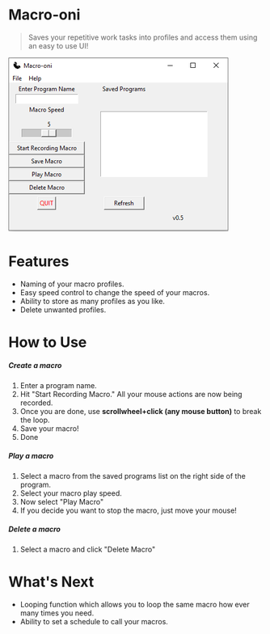 ﻿# Macro-oni
> Saves your repetitive work tasks into profiles and access them using an easy to use UI!

![](macro-oni-ui.PNG)

# Features
* Naming of your macro profiles.
* Easy speed control to change the speed of your macros.
* Ability to store as many profiles as you like.
* Delete unwanted profiles.

# How to Use
##### Create a macro
1. Enter a program name.
2. Hit "Start Recording Macro." All your mouse actions are now being recorded.
3. Once you are done, use **scrollwheel+click (any mouse button)** to break the loop.
4. Save your macro!
5. Done

##### Play a macro
1. Select a macro from the saved programs list on the right side of the program.
2. Select your macro play speed.
3. Now select "Play Macro"
4. If you decide you want to stop the macro, just move your mouse!

##### Delete a macro
1. Select a macro and click "Delete Macro"


# What's Next
* Looping function which allows you to loop the same macro how ever many times you need.
* Ability to set a schedule to call your macros.

